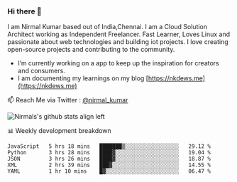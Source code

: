 ### Hi there 👋

 I am Nirmal Kumar based out of India,Chennai. I am a Cloud Solution Architect working as Independent Freelancer. Fast Learner, Loves Linux and passionate about web technologies and building iot projects. I love creating open-source projects and contributing to the community.

- I’m currently working on a app to keep up the inspiration for creators and consumers.
- I am documenting my learnings on my blog [https://nkdews.me](https://nkdews.me)

📫 Reach Me via  Twitter : [@nirmal_kumar](https://twitter.com/nirmal_kumar)

![Nirmals's github stats align left](https://github-readme-stats.vercel.app/api?username=nk-gears&show_icons=true)


📊 Weekly development breakdown

<!--START_SECTION:waka-->
```text
JavaScript   5 hrs 18 mins   ███████▒░░░░░░░░░░░░░░░░░   29.12 % 
Python       3 hrs 28 mins   ████▓░░░░░░░░░░░░░░░░░░░░   19.04 % 
JSON         3 hrs 26 mins   ████▓░░░░░░░░░░░░░░░░░░░░   18.87 % 
XML          2 hrs 39 mins   ███▓░░░░░░░░░░░░░░░░░░░░░   14.55 % 
YAML         1 hr 10 mins    █▓░░░░░░░░░░░░░░░░░░░░░░░   06.47 % 
```
<!--END_SECTION:waka-->


